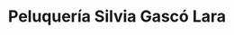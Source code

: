 ---
title: "Peluquería Silvia Gascó Lara"
url: /torrent/peluqueria-silvia-gasco-lara/
shop: Friseur
---